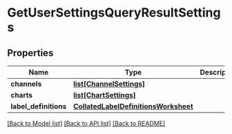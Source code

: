 # GetUserSettingsQueryResultSettings


## Properties
Name | Type | Description | Notes
------------ | ------------- | ------------- | -------------
**channels** | [**list[ChannelSettings]**](ChannelSettings.md) |  | [optional] 
**charts** | [**list[ChartSettings]**](ChartSettings.md) |  | [optional] 
**label_definitions** | [**CollatedLabelDefinitionsWorksheet**](CollatedLabelDefinitionsWorksheet.md) |  | [optional] 

[[Back to Model list]](../README.md#documentation-for-models) [[Back to API list]](../README.md#documentation-for-api-endpoints) [[Back to README]](../README.md)


